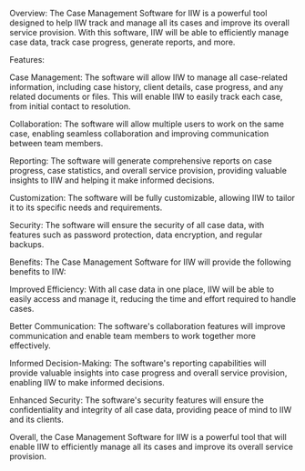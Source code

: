 Overview:
The Case Management Software for IIW is a powerful tool designed to help IIW track and manage all its cases and improve its overall service provision. With this software, IIW will be able to efficiently manage case data, track case progress, generate reports, and more.

Features:

Case Management: The software will allow IIW to manage all case-related information, including case history, client details, case progress, and any related documents or files. This will enable IIW to easily track each case, from initial contact to resolution.

Collaboration: The software will allow multiple users to work on the same case, enabling seamless collaboration and improving communication between team members.

Reporting: The software will generate comprehensive reports on case progress, case statistics, and overall service provision, providing valuable insights to IIW and helping it make informed decisions.

Customization: The software will be fully customizable, allowing IIW to tailor it to its specific needs and requirements.

Security: The software will ensure the security of all case data, with features such as password protection, data encryption, and regular backups.

Benefits:
The Case Management Software for IIW will provide the following benefits to IIW:

Improved Efficiency: With all case data in one place, IIW will be able to easily access and manage it, reducing the time and effort required to handle cases.

Better Communication: The software's collaboration features will improve communication and enable team members to work together more effectively.

Informed Decision-Making: The software's reporting capabilities will provide valuable insights into case progress and overall service provision, enabling IIW to make informed decisions.

Enhanced Security: The software's security features will ensure the confidentiality and integrity of all case data, providing peace of mind to IIW and its clients.

Overall, the Case Management Software for IIW is a powerful tool that will enable IIW to efficiently manage all its cases and improve its overall service provision.

